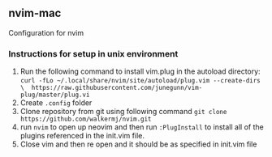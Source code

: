 ## nvim-mac

Configuration for nvim 


### Instructions for setup in unix environment

1. Run the following command to install vim.plug in the autoload directory: `curl -fLo ~/.local/share/nvim/site/autoload/plug.vim --create-dirs \ 
https://raw.githubusercontent.com/junegunn/vim-plug/master/plug.vi`
2. Create `.config` folder
3. Clone repository from git using following command `git clone https://github.com/walkermj/nvim.git`
4. run `nvim` to open up neovim and then run `:PlugInstall` to install all of the plugins referenced in the init.vim file.
5. Close vim and then re open and it should be as specified in init.vim file
